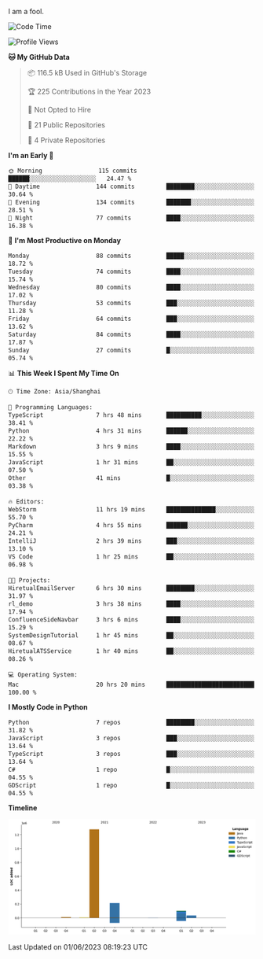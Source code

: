 I am a fool.

<!--START_SECTION:waka-->
![Code Time](http://img.shields.io/badge/Code%20Time-450%20hrs%2044%20mins-blue)

![Profile Views](http://img.shields.io/badge/Profile%20Views-2-blue)

**🐱 My GitHub Data** 

> 📦 116.5 kB Used in GitHub's Storage 
 > 
> 🏆 225 Contributions in the Year 2023
 > 
> 🚫 Not Opted to Hire
 > 
> 📜 21 Public Repositories 
 > 
> 🔑 4 Private Repositories 
 > 
**I'm an Early 🐤** 

```text
🌞 Morning                115 commits         ██████░░░░░░░░░░░░░░░░░░░   24.47 % 
🌆 Daytime                144 commits         ████████░░░░░░░░░░░░░░░░░   30.64 % 
🌃 Evening                134 commits         ███████░░░░░░░░░░░░░░░░░░   28.51 % 
🌙 Night                  77 commits          ████░░░░░░░░░░░░░░░░░░░░░   16.38 % 
```
📅 **I'm Most Productive on Monday** 

```text
Monday                   88 commits          █████░░░░░░░░░░░░░░░░░░░░   18.72 % 
Tuesday                  74 commits          ████░░░░░░░░░░░░░░░░░░░░░   15.74 % 
Wednesday                80 commits          ████░░░░░░░░░░░░░░░░░░░░░   17.02 % 
Thursday                 53 commits          ███░░░░░░░░░░░░░░░░░░░░░░   11.28 % 
Friday                   64 commits          ███░░░░░░░░░░░░░░░░░░░░░░   13.62 % 
Saturday                 84 commits          ████░░░░░░░░░░░░░░░░░░░░░   17.87 % 
Sunday                   27 commits          █░░░░░░░░░░░░░░░░░░░░░░░░   05.74 % 
```


📊 **This Week I Spent My Time On** 

```text
🕑︎ Time Zone: Asia/Shanghai

💬 Programming Languages: 
TypeScript               7 hrs 48 mins       ██████████░░░░░░░░░░░░░░░   38.41 % 
Python                   4 hrs 31 mins       ██████░░░░░░░░░░░░░░░░░░░   22.22 % 
Markdown                 3 hrs 9 mins        ████░░░░░░░░░░░░░░░░░░░░░   15.55 % 
JavaScript               1 hr 31 mins        ██░░░░░░░░░░░░░░░░░░░░░░░   07.50 % 
Other                    41 mins             █░░░░░░░░░░░░░░░░░░░░░░░░   03.38 % 

🔥 Editors: 
WebStorm                 11 hrs 19 mins      ██████████████░░░░░░░░░░░   55.70 % 
PyCharm                  4 hrs 55 mins       ██████░░░░░░░░░░░░░░░░░░░   24.21 % 
IntelliJ                 2 hrs 39 mins       ███░░░░░░░░░░░░░░░░░░░░░░   13.10 % 
VS Code                  1 hr 25 mins        ██░░░░░░░░░░░░░░░░░░░░░░░   06.98 % 

🐱‍💻 Projects: 
HiretualEmailServer      6 hrs 30 mins       ████████░░░░░░░░░░░░░░░░░   31.97 % 
rl_demo                  3 hrs 38 mins       ████░░░░░░░░░░░░░░░░░░░░░   17.94 % 
ConfluenceSideNavbar     3 hrs 6 mins        ████░░░░░░░░░░░░░░░░░░░░░   15.29 % 
SystemDesignTutorial     1 hr 45 mins        ██░░░░░░░░░░░░░░░░░░░░░░░   08.67 % 
HiretualATSService       1 hr 40 mins        ██░░░░░░░░░░░░░░░░░░░░░░░   08.26 % 

💻 Operating System: 
Mac                      20 hrs 20 mins      █████████████████████████   100.00 % 
```

**I Mostly Code in Python** 

```text
Python                   7 repos             ████████░░░░░░░░░░░░░░░░░   31.82 % 
JavaScript               3 repos             ███░░░░░░░░░░░░░░░░░░░░░░   13.64 % 
TypeScript               3 repos             ███░░░░░░░░░░░░░░░░░░░░░░   13.64 % 
C#                       1 repo              █░░░░░░░░░░░░░░░░░░░░░░░░   04.55 % 
GDScript                 1 repo              █░░░░░░░░░░░░░░░░░░░░░░░░   04.55 % 
```



**Timeline**

![Lines of Code chart](https://raw.githubusercontent.com/VeejaLiu/VeejaLiu/master/assets/bar_graph.png)


 Last Updated on 01/06/2023 08:19:23 UTC
<!--END_SECTION:waka-->
